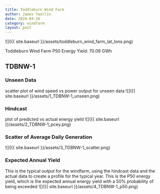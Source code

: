 ```yaml
---
title: Toddleburn Wind Farm
author: James Twallin
date: 2024-04-26
category: windfarm
layout: post
---
```

![]({{ site.baseurl }}/assets/toddleburn_wind_farm_lat_lons.png)

Toddleburn Wind Farm P50 Energy Yield: 70.09 GWh

TDBNW-1
-------------
### Unseen Data 
scatter plot of wind speed vs power output for unseen data
![]({{ site.baseurl }}/assets/1_TDBNW-1_unseen.png)
### Hindcast 
plot of predicted vs actual energy yield
![]({{ site.baseurl }}/assets/2_TDBNW-1_pcey.png)
### Scatter of Average Daily Generation 

![]({{ site.baseurl }}/assets/3_TDBNW-1_scatter.png)
### Expected Annual Yield 
This is the typical output for the windfarm, using the hindcast data and the actual data to create a profile for the typical year. This is the P50 energy yield, which is the expected annual energy yield with a 50% probability of being exceeded
![]({{ site.baseurl }}/assets/4_TDBNW-1_p50.png)

